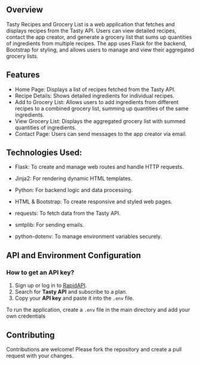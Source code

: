 ## Overview
Tasty Recipes and Grocery List is a web application that fetches and displays recipes from the Tasty API. Users can view detailed recipes, contact the app creator, and generate a grocery list that sums up quantities of ingredients from multiple recipes. The app uses Flask for the backend, Bootstrap for styling, and allows users to manage and view their aggregated grocery lists.


## Features
- Home Page: Displays a list of recipes fetched from the Tasty API.
- Recipe Details: Shows detailed ingredients for individual recipes.
- Add to Grocery List: Allows users to add ingredients from different recipes to a combined grocery list, summing up quantities of the same ingredients.
-  View Grocery List: Displays the aggregated grocery list with summed quantities of ingredients.
- Contact Page: Users can send messages to the app creator via email.

## Technologies Used:
- Flask: To create and manage web routes and handle HTTP requests.

- Jinja2: For rendering dynamic HTML templates.

- Python: For backend logic and data processing.

- HTML & Bootstrap: To create responsive and styled web pages.

- requests: To fetch data from the Tasty API.

- smtplib: For sending emails.

- python-dotenv: To manage environment variables securely.

## API and Environment Configuration

### How to get an API key?
1. Sign up or log in to [RapidAPI](https://rapidapi.com/auth?referral=hub).
2. Search for **Tasty API** and subscribe to a plan.
3. Copy your **API key** and paste it into the `.env` file.


To run the application, create a `.env` file in the main directory and add your own credentials


## Contributing
Contributions are welcome! Please fork the repository and create a pull request with your changes.
